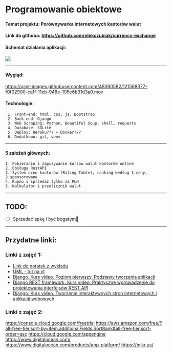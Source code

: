# Programowanie obiektowe
 #### Temat projektu: **Porównywarka internetowych kantorów walut**
 #### Link do githuba: https://github.com/olekczubiak/currency-exchange
 
 #### Schemat działania aplikacji:

![](https://i.imgur.com/ZKzAKxK.jpg)

 ---
 
 #### Wygląd:
 https://user-images.githubusercontent.com/48390582/121568377-f0f02900-ca1f-11eb-948e-105e6b31d3a0.mov


 #### Technologie: 
     1. Front-end: html, css, js, Bootstrap
     2. Back-end: Django
     3. Web Scraping: Python, Beautiful Soup, shell, requests
     4. Database: SQLite
     5. Deploy: Heroku??? + Docker???
     6. Dodatkowo: git, venv
     
---
 #### 5 założeń głównych:
    1. Pobieranie i zapisywanie kursów walut kantorów online
    2. Obsługa RestAPI 
    3. System ocen kantorów (Rating Table), ranking według 1.ceny, 2.sponsorowane 
    4. Kupno i sprzedaż tylko za PLN
    5. Kalkulator i przelicznik walut


---

## TODO:
- [ ] Sprzedać apkę i być bogatym💸 


---

## Przydatne linki:

### Linki z zajęć 1: 
- [Link do notatek z wykładu](https://hackmd.io/@bpaszpwr/ETD006202P)
- [UML - tut na yt](https://www.youtube.com/watch?v=UI6lqHOVHic&ab_channel=Lucidchart)
- [Django. Kurs video. Poziom pierwszy. Podstawy tworzenia aplikacji](https://biblio.ebookpoint.pl/vdjan1/django-kurs-video-poziom-pierwszy-podstawy-tworzenia-aplikacji-cezary-kaszuba/w#tabs-3)
- [Django REST framework. Kurs video. Praktyczne wprowadzenie do projektowania interfejsów REST API](https://biblio.ebookpoint.pl/djrefr/django-rest-framework-kurs-video-praktyczne-wprowadzenie-do-projektowania-interfejsow-rest-api-sebastian-opalczynski/w)
- [Django. Kurs video. Tworzenie interaktywnych stron internetowych i aplikacji webowych](https://biblio.ebookpoint.pl/vdjapp/django-kurs-video-tworzenie-interaktywnych-stron-internetowych-i-aplikacji-webowych-roman-kierzkowski/w)

### Linki z zajęć 2: 
https://console.cloud.google.com/freetrial
https://aws.amazon.com/free/?all-free-tier.sort-by=item.additionalFields.SortRank&all-free-tier.sort-order=asc
https://cloud.google.com/appengine
https://www.digitalocean.com/
https://www.digitalocean.com/products/app-platform/
https://mikr.us/
